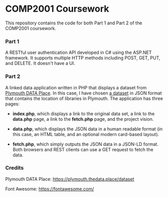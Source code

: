 # COMP2001 Coursework

This repository contains the code for both Part 1 and Part 2 of the COMP2001 coursework. 

### Part 1

A RESTful user authentication API developed in C# using the ASP.NET framework. It supports multiple HTTP methods including POST, GET, PUT, and DELETE. It doesn't have a UI.

### Part 2

A linked data application written in PHP that displays a dataset from [Plymouth DATA Place](https://plymouth.thedata.place/dataset). In this case, I have chosen [a dataset](https://plymouth.thedata.place/dataset/libraries/resource/7ca5c131-ba46-4133-ae6a-0dc8eb8a9281) in JSON format that contains the location of libraries in Plymouth. The application has three pages:

- **index.php**, which displays a link to the original data set, a link to the **data.php** page, a link to the **fetch.php** page, and the project vision.

- **data.php**, which displays the JSON data in a human readable format (in this case, an HTML table, and an optional modern card-based layout).

- **fetch.php**, which simply outputs the JSON data in a JSON-LD format. Both browsers and REST clients can use a GET request to fetch the data.

### Credits

Plymouth DATA Place: https://plymouth.thedata.place/dataset

Font Awesome: https://fontawesome.com/